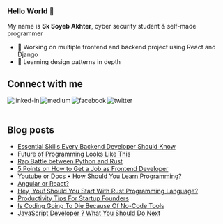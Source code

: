 ### Hello World 👋
My name is **Sk Soyeb Akhter**, cyber security student & self-made programmer
- 🔭 Working on multiple frontend and backend project using React and Django
- 🌱 Learning design patterns in depth


## Connect with me
[<img align="left" alt="linked-in" src="https://img.shields.io/badge/linkedin-%230077B5.svg?&style=for-the-badge&logo=linkedin&logoColor=white" />](https://www.linkedin.com/in/sk-soyeb-akhter-77b6a6222/)

[<img align="left" alt="medium" src="https://img.shields.io/badge/medium-%2312100E.svg?&style=for-the-badge&logo=medium&logoColor=white" />](https://sk-soyeb-akhter.medium.com/)


[<img align="left" alt="facebook" src="https://img.shields.io/badge/facebook-%231877F2.svg?&style=for-the-badge&logo=facebook&logoColor=white" />](https://www.facebook.com/soyebakhter7777/)

[<img align="left" alt="twitter" src="https://img.shields.io/badge/twitter-%231DA1F2.svg?&style=for-the-badge&logo=twitter&logoColor=white" />](https://twitter.com/sk_soyeb_akhter)

<br></br>
## Blog posts
<!-- BLOG-POST-LIST:START -->
- [Essential Skills Every Backend Developer Should Know](https://sk-soyeb-akhter.medium.com/essential-skills-every-backend-developer-should-know-fa31509ba4eb?source=rss-2031c928a537------2)
- [Future of Programming Looks Like This](https://sk-soyeb-akhter.medium.com/future-of-programming-looks-like-this-cff54e3e57f6?source=rss-2031c928a537------2)
- [Rap Battle between Python and Rust](https://sk-soyeb-akhter.medium.com/rap-battle-between-python-and-rust-fb891d03cdba?source=rss-2031c928a537------2)
- [5 Points on How to Get a Job as Frontend Developer](https://sk-soyeb-akhter.medium.com/5-points-on-how-to-get-a-job-as-frontend-developer-307adcc76059?source=rss-2031c928a537------2)
- [Youtube or Docs • How Should You Learn Programming?](https://sk-soyeb-akhter.medium.com/youtube-or-docs-how-should-you-learn-programming-2c102ed346b3?source=rss-2031c928a537------2)
- [Angular or React?](https://sk-soyeb-akhter.medium.com/angular-or-react-5eb27064510f?source=rss-2031c928a537------2)
- [Hey, You! Should You Start With Rust Programming Language?](https://sk-soyeb-akhter.medium.com/hey-you-should-you-start-with-rust-programming-language-95802b276352?source=rss-2031c928a537------2)
- [Productivity Tips For Startup Founders](https://sk-soyeb-akhter.medium.com/productivity-tips-for-startup-founders-4e6afa3882e7?source=rss-2031c928a537------2)
- [Is Coding Going To Die  Because Of No-Code Tools](https://sk-soyeb-akhter.medium.com/is-coding-going-to-die-because-of-no-code-tools-d074fb24634e?source=rss-2031c928a537------2)
- [JavaScript Developer ? What You Should Do Next](https://sk-soyeb-akhter.medium.com/javascript-developer-what-you-should-do-next-c3c1b6b4b8e7?source=rss-2031c928a537------2)
<!-- BLOG-POST-LIST:END -->
